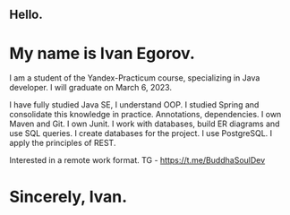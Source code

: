 ## Hello.
# My name is Ivan Egorov.
I am a student of the Yandex-Practicum course, specializing in Java developer. I will graduate on March 6, 2023.

I have fully studied Java SE, I understand OOP.
I studied Spring and consolidate this knowledge in practice. Annotations, dependencies.
I own Maven and Git.
I own Junit.
I work with databases, build ER diagrams and use SQL queries. I create databases for the project. I use PostgreSQL.
I apply the principles of REST.

Interested in a remote work format.
TG - https://t.me/BuddhaSoulDev

# Sincerely, Ivan.

<!---
GorynychJava/GorynychJava is a ✨ special ✨ repository because its `README.md` (this file) appears on your GitHub profile.
You can click the Preview link to take a look at your changes.
--->
